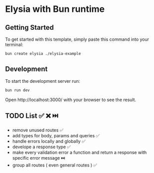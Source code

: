 # Elysia with Bun runtime

## Getting Started

To get started with this template, simply paste this command into your terminal:

```bash
bun create elysia ./elysia-example
```

## Development

To start the development server run:

```bash
bun run dev
```

Open http://localhost:3000/ with your browser to see the result.

## TODO List ✅️ ❌️ ⏭️

- remove unused routes ✅️
- add types for body, params and queries ✅️
- handle errors locally and globally ✅️
- develope a response type ✅️
- make every validation error a function and return a response with specific error message ⏭️
- group all routes ( even general routes ) ✅️
